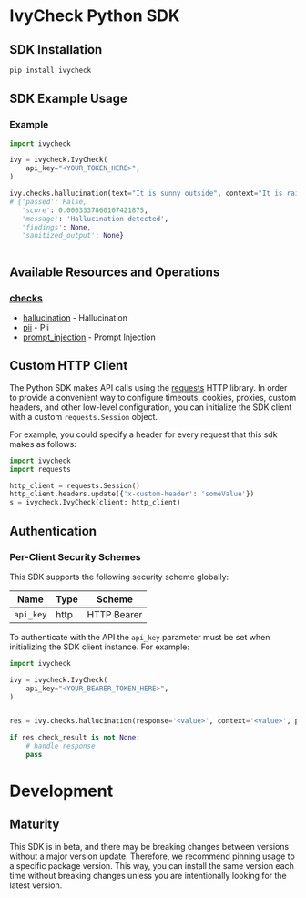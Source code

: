 # IvyCheck Python  SDK


## SDK Installation

```bash
pip install ivycheck
```

## SDK Example Usage

### Example

```python
import ivycheck

ivy = ivycheck.IvyCheck(
    api_key="<YOUR_TOKEN_HERE>",
)

ivy.checks.hallucination(text="It is sunny outside", context="It is rainig cats and dogs")
# {'passed': False,
   'score': 0.0003337860107421875,
   'message': 'Hallucination detected',
   'findings': None,
   'sanitized_output': None}



```

## Available Resources and Operations

### [checks](docs/sdks/checks/README.md)

- [hallucination](https://docs.ivycheck.com/checks/hallucination) - Hallucination
- [pii](https://docs.ivycheck.com/checks/pii) - Pii
- [prompt_injection](https://docs.ivycheck.com/checks/prompt_injection) - Prompt Injection
<!-- End Available Resources and Operations [operations] -->

## Custom HTTP Client

The Python SDK makes API calls using the [requests](https://pypi.org/project/requests/) HTTP library. In order to provide a convenient way to configure timeouts, cookies, proxies, custom headers, and other low-level configuration, you can initialize the SDK client with a custom `requests.Session` object.

For example, you could specify a header for every request that this sdk makes as follows:

```python
import ivycheck
import requests

http_client = requests.Session()
http_client.headers.update({'x-custom-header': 'someValue'})
s = ivycheck.IvyCheck(client: http_client)
```

<!-- End Custom HTTP Client [http-client] -->

<!-- Start Authentication [security] -->

## Authentication

### Per-Client Security Schemes

This SDK supports the following security scheme globally:

| Name      | Type | Scheme      |
| --------- | ---- | ----------- |
| `api_key` | http | HTTP Bearer |

To authenticate with the API the `api_key` parameter must be set when initializing the SDK client instance. For example:

```python
import ivycheck

ivy = ivycheck.IvyCheck(
    api_key="<YOUR_BEARER_TOKEN_HERE>",
)


res = ivy.checks.hallucination(response='<value>', context='<value>', project_id='<value>')

if res.check_result is not None:
    # handle response
    pass

```

# Development

## Maturity

This SDK is in beta, and there may be breaking changes between versions without a major version update. Therefore, we recommend pinning usage
to a specific package version. This way, you can install the same version each time without breaking changes unless you are intentionally
looking for the latest version.
